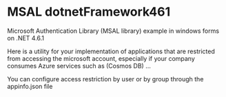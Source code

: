 # MSAL dotnetFramework461
Microsoft Authentication Library (MSAL library) example in windows forms on .NET 4.6.1


Here is a utility for your implementation of applications that are restricted from accessing the microsoft account, especially if your company consumes Azure services such as (Cosmos DB) ... 

You can configure access restriction by user or by group through the appinfo.json file

